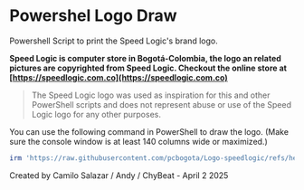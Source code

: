 # Powershel Logo Draw
Powershell Script to print the Speed Logic's brand logo.

**Speed Logic is computer store in Bogotá-Colombia, the logo an related pictures are copyrighted from Speed Logic. Checkout the online store at [https://speedlogic.com.co](https://speedlogic.com.co)**

> The Speed ​​Logic logo was used as inspiration for this and other PowerShell scripts and does not represent abuse or use of the Speed ​​Logic logo for any other purposes.

You can use the following command in PowerShell to draw the logo. (Make sure the console window is at least 140 columns wide or maximized.)
```powershell
irm 'https://raw.githubusercontent.com/pcbogota/Logo-speedlogic/refs/heads/main/speedlogic_logo.ps1' | iex
```

Created by Camilo Salazar / Andy / ChyBeat - April 2 2025
